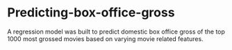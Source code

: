 # Predicting-box-office-gross
A regression model was built to predict domestic box office gross of the top 1000 most grossed movies based on varying movie related features.
